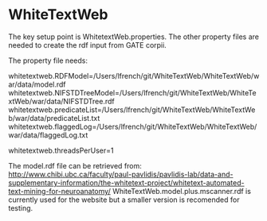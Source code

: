 # WhiteTextWeb

The key setup point is WhitetextWeb.properties. The other property files are needed to create the rdf input from GATE corpii.

The property file needs:

whitetextweb.RDFModel=/Users/lfrench/git/WhiteTextWeb/WhiteTextWeb/war/data/model.rdf
whitetextweb.NIFSTDTreeModel=/Users/lfrench/git/WhiteTextWeb/WhiteTextWeb/war/data/NIFSTDTree.rdf
whitetextweb.predicateList=/Users/lfrench/git/WhiteTextWeb/WhiteTextWeb/war/data/predicateList.txt
whitetextweb.flaggedLog=/Users/lfrench/git/WhiteTextWeb/WhiteTextWeb/war/data/flaggedLog.txt

whitetextweb.threadsPerUser=1


The model.rdf file can be retrieved from:
http://www.chibi.ubc.ca/faculty/paul-pavlidis/pavlidis-lab/data-and-supplementary-information/the-whitetext-project/whitetext-automated-text-mining-for-neuroanatomy/
WhiteTextWeb.model.plus.mscanner.rdf is currently used for the website but a smaller version is recomended for testing.
